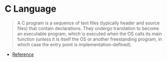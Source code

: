 # C Language

> A C program is a sequence of text files (typically header and source files) that contain declarations. They undergo translation to become an executable program, which is executed when the OS calls its main function (unless it is itself the OS or another freestanding program, in which case the entry point is implementation-defined).

- [Reference](https://en.cppreference.com/w/c/language)
